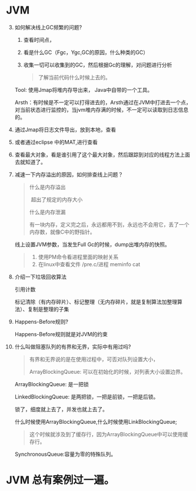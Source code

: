 # JVM

3. 如何解决线上GC频繁的问题?

   1. 查看时间点，

   2. 看是什么GC（Fgc，Ygc,GC的原因，什么种类的GC）

   3. 收集一切可以收集到的GC，然后根据Gc的理解，对问题进行分析

      > 了解当前代码什么时候上去的。

   Tool:   使用Jmap将堆内存导出来，  Java中自带的一个工具。

   

   Arsth：有时候是不一定可以打得进去的，Arsth通过在JVM中打进去一个点，对当前状态进行监控的，当jvm堆内存满的时候，不一定可以读取到日志信息的。

   

1. 通过Jmap将日志文件导出，放到本地，查看
2. 或者通过eclipse 中的MAT,进行查看
3. 查看最大对象，看是谁引用了这个最大对象，然后跟踪到对应的线程方法上面去就知道了。

5. 减速一下内存溢出的原因，如何排查线上问题？

   > 什么是内存溢出
   >
   > ​	超出了规定的内存大小
   >
   > 什么是内存泄漏
   >
   > ​	有一块内存，定义完之后，永远都用不到，永远也不会用它，丢了一个内存数，就像C中的野指针。

   线上设置JVM参数，当发生Full Gc的时候，dump出堆内存的快照。

   > 1. 使用PM命令看进程里面的映射关系
   > 2. 在linux中查看文件  /pre.c/进程    meminfo  cat 

6. 介绍一下垃圾回收算法

   引用计数

   标记清除（有内存碎片）、标记整理（无内存碎片，就是复制算法加整理算法）、复制是整理的子集

12. Happens-Before规则?

    Happens-Before规则就是对JVM的约束

16. 什么叫做阻塞队列的有界和无界，实际中有用过吗?

    > 有界和无界说的是在使用过程中，可否对队列设置大小，
    >
    > ArrayBlockingQueue: 可以在初始化的时候，对列表大小设置边界。

    ArrayBlockingQueue: 是一把锁

    LinkedBlockingQueue: 是两把锁，一把是前锁，一把是后锁。

    锁了，细度就上去了，并发也就上去了。

    什么时候使用ArrayBlockingQueue,什么时候使用LinkBlockingQueue;

    > 这个时候就涉及到了缓存行，因为ArrayBlockingQueue中可以使用缓存行。

    SynchronousQueue:容量为零的特殊队列。

# JVM  总有案例过一遍。













